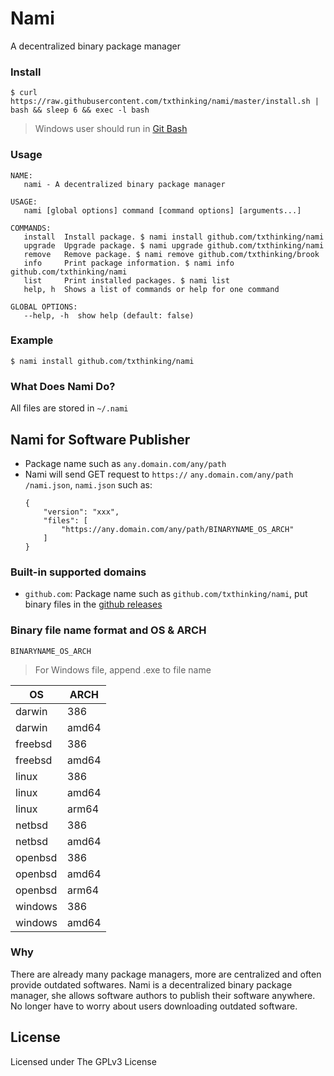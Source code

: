 # Nami

A decentralized binary package manager

### Install

    $ curl https://raw.githubusercontent.com/txthinking/nami/master/install.sh | bash && sleep 6 && exec -l bash

> Windows user should run in [Git Bash](https://gitforwindows.org/)

### Usage

    NAME:
       nami - A decentralized binary package manager

    USAGE:
       nami [global options] command [command options] [arguments...]

    COMMANDS:
       install  Install package. $ nami install github.com/txthinking/nami
       upgrade  Upgrade package. $ nami upgrade github.com/txthinking/nami
       remove   Remove package. $ nami remove github.com/txthinking/brook
       info     Print package information. $ nami info github.com/txthinking/nami
       list     Print installed packages. $ nami list
       help, h  Shows a list of commands or help for one command

    GLOBAL OPTIONS:
       --help, -h  show help (default: false)

### Example

    $ nami install github.com/txthinking/nami

### What Does Nami Do?

All files are stored in `~/.nami`

## Nami for Software Publisher

-   Package name such as `any.domain.com/any/path`
-   Nami will send GET request to `https://` `any.domain.com/any/path` `/nami.json`, `nami.json` such as:
    ```
    {
        "version": "xxx",
        "files": [
            "https://any.domain.com/any/path/BINARYNAME_OS_ARCH"
        ]
    }
    ```

### Built-in supported domains

* `github.com`: Package name such as `github.com/txthinking/nami`, put binary files in the [github releases](https://github.com/txthinking/nami/releases)

### Binary file name format and OS & ARCH

`BINARYNAME_OS_ARCH`

> For Windows file, append .exe to file name

| OS        | ARCH     |
| --------- | -------- |
| darwin    | 386      |
| darwin    | amd64    |
| freebsd   | 386      |
| freebsd   | amd64    |
| linux     | 386      |
| linux     | amd64    |
| linux     | arm64    |
| netbsd    | 386      |
| netbsd    | amd64    |
| openbsd   | 386      |
| openbsd   | amd64    |
| openbsd   | arm64    |
| windows   | 386      |
| windows   | amd64    |

### Why

There are already many package managers, more are centralized and often provide outdated softwares.
Nami is a decentralized binary package manager,
she allows software authors to publish their software anywhere.
No longer have to worry about users downloading outdated software.

## License

Licensed under The GPLv3 License
